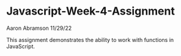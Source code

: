 # Javascript-Week-4-Assignment
 
Aaron Abramson 11/29/22

This assignment demonstrates the ability to work with functions in JavaScript.
